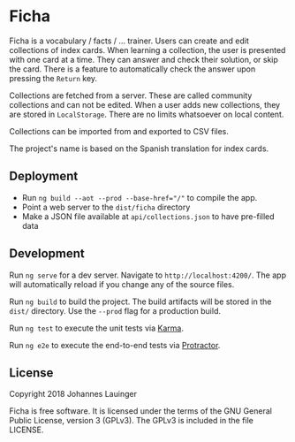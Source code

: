 # Ficha

Ficha is a vocabulary / facts / ... trainer. Users can create and edit collections of index cards.
When learning a collection, the user is presented with one card at a time. They can answer and
check their solution, or skip the card. There is a feature to automatically check the answer upon
pressing the `Return` key.

Collections are fetched from a server. These are called community collections and can not be edited.
When a user adds new collections, they are stored in `LocalStorage`. There are no limits whatsoever
on local content.

Collections can be imported from and exported to CSV files.

The project's name is based on the Spanish translation for index cards.


## Deployment

 - Run `ng build --aot --prod --base-href="/"` to compile the app.
 - Point a web server to the `dist/ficha` directory
 - Make a JSON file available at `api/collections.json` to have pre-filled data


## Development

Run `ng serve` for a dev server. Navigate to `http://localhost:4200/`.
The app will automatically reload if you change any of the source files.

Run `ng build` to build the project. The build artifacts will be stored in 
the `dist/` directory. Use the `--prod` flag for a production build.

Run `ng test` to execute the unit tests via [Karma](https://karma-runner.github.io).

Run `ng e2e` to execute the end-to-end tests via [Protractor](http://www.protractortest.org/).


## License

Copyright 2018 Johannes Lauinger

Ficha is free software. It is licensed under the terms of the GNU General Public License,
version 3 (GPLv3). The GPLv3 is included in the file LICENSE.
